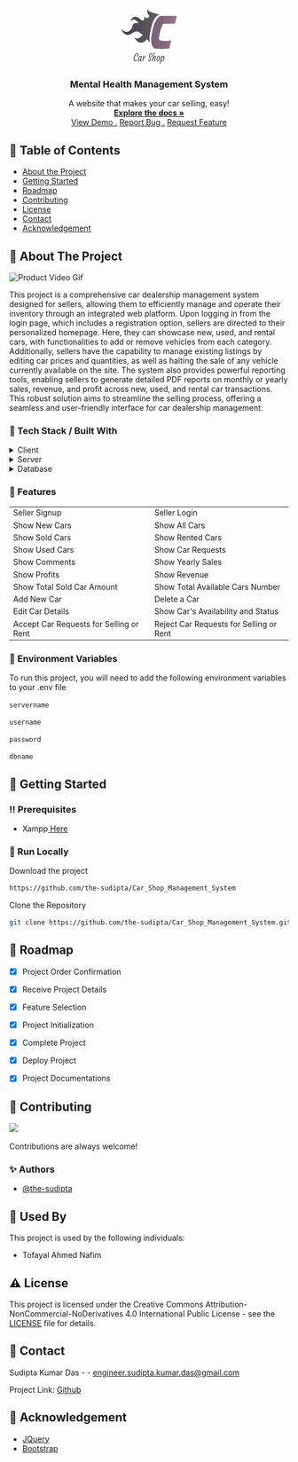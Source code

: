 <br/>
<div align="center">
<a href="#">
<img src="https://raw.githubusercontent.com/the-sudipta/Car_Shop_Management_System/main/DOCUMENTATIONS/images/Car%20Shop%20Management%20System.png" alt="Logo" width="100" height="100">
</a>
<h3 align="center">Mental Health Management System</h3>
<p align="center">
A website that makes your car selling, easy!
<br/>
<a href="https://github.com/the-sudipta/Mental_Health_Management_System/raw/main/DOCUMENTATIONS/Project_Manual_Car_Shop_Management_System.pdf" download>
    <strong>Explore the docs »</strong>
</a>

<br/>
<a href="https://car-shop-management-system.sudiptakumar.com">View Demo .</a>  
<a href="https://github.com/the-sudipta/Mental_Health_Management_System/issues">Report Bug .</a>
<a href="https://github.com/the-sudipta/Mental_Health_Management_System/issues">Request Feature</a>
</p>
</div>

## :notebook_with_decorative_cover: Table of Contents

- [About the Project](#star2-about-the-project)
- [Getting Started](#toolbox-getting-started)
- [Roadmap](#compass-roadmap)
- [Contributing](#wave-contributing)
- [License](#warning-license)
- [Contact](#handshake-contact)
- [Acknowledgement](#gem-acknowledgement)

 ## :star2: About The Project

![Product Video Gif](https://github.com/the-sudipta/Car_Shop_Management_System/blob/main/DOCUMENTATIONS/images/Car%20Shop%20Management%20System.gif?raw=true)

This project is a comprehensive car dealership management system designed for sellers, allowing them to 
efficiently manage and operate their inventory through an integrated web platform. Upon logging in from the 
login page, which includes a registration option, sellers are directed to their personalized homepage. Here, 
they can showcase new, used, and rental cars, with functionalities to add or remove vehicles from each category. 
Additionally, sellers have the capability to manage existing listings by editing car prices and quantities, as 
well as halting the sale of any vehicle currently available on the site. The system also provides powerful 
reporting tools, enabling sellers to generate detailed PDF reports on monthly or yearly sales, revenue, and 
profit across new, used, and rental car transactions. This robust solution aims to streamline the selling 
process, offering a seamless and user-friendly interface for car dealership management.


### :hammer: Tech Stack / Built With

<details> 
  <summary>Client</summary> 
  <ul>
    <li><a href="https://developer.mozilla.org/en-US/docs/Web/HTML">HTML</a></li>
    <li><a href="https://developer.mozilla.org/en-US/docs/Web/CSS">CSS</a></li>
    <li><a href="https://developer.mozilla.org/en-US/docs/Web/JavaScript">JavaScript</a></li>
  </ul> 
</details>

<details> 
  <summary>Server</summary> 
  <ul>
    <li><a href="https://www.php.net/">PHP</a></li>
  </ul> 
</details>

<details> 
  <summary>Database</summary> 
  <ul>
    <li><a href="https://www.mysql.com/">MySQL</a></li>
  </ul> 
</details>

### :dart: Features

<div align="center">
  <table>
    <tr>
      <td>Seller Signup</td>
      <td>Seller Login</td>
    </tr>
    <tr>
      <td>Show New Cars</td>
      <td>Show All Cars</td>
    </tr>
    <tr>
      <td>Show Sold Cars</td>
      <td>Show Rented Cars</td>
    </tr>
    <tr>
      <td>Show Used Cars</td>
      <td>Show Car Requests</td>
    </tr>
    <tr>
      <td>Show Comments</td>
      <td>Show Yearly Sales</td>
    </tr>
    <tr>
      <td>Show Profits</td>
      <td>Show Revenue</td>
    </tr>
    <tr>
      <td>Show Total Sold Car Amount</td>
      <td>Show Total Available Cars Number</td>
    </tr>
    <tr>
      <td>Add New Car</td>
      <td>Delete a Car</td>
    </tr>
    <tr>
      <td>Edit Car Details</td>
      <td>Show Car's Availability and Status</td>
    </tr>
    <tr>
      <td>Accept Car Requests for Selling or Rent</td>
      <td>Reject Car Requests for Selling or Rent</td>
    </tr>
  </table>
</div>



### :key: Environment Variables
To run this project, you will need to add the following environment variables to your .env file

`servername`


`username`


`password`


`dbname`


## :toolbox: Getting Started

### :bangbang: Prerequisites

- Xampp<a href="https://www.apachefriends.org/download.html"> Here</a>

### :running: Run Locally

Download the project

```bash
https://github.com/the-sudipta/Car_Shop_Management_System
```

Clone the Repository
```bash
git clone https://github.com/the-sudipta/Car_Shop_Management_System.git
```



## :compass: Roadmap


* [x] Project Order Confirmation
* [x] Receive Project Details
* [x] Feature Selection
* [x] Project Initialization
* [x] Complete Project
* [x] Deploy Project
* [x] Project Documentations


## :wave: Contributing

<a href="https://github.com/the-sudipta/Car_Shop_Management_System/graphs/contributors"> <img src="https://contrib.rocks/image?repo=Louis3797/awesome-readme-template" /> </a>

Contributions are always welcome!

### :sparkles: Authors
- [@the-sudipta](https://www.github.com/the-sudipta)

## :busts_in_silhouette: Used By

This project is used by the following individuals:

- Tofayal Ahmed Nafim


## :warning: License

This project is licensed under the Creative Commons Attribution-NonCommercial-NoDerivatives 4.0 International Public License - see the [LICENSE](LICENSE) file for details.

## :handshake: Contact

Sudipta Kumar Das - - engineer.sudipta.kumar.das@gmail.com

Project Link: [Github](https://github.com/the-sudipta/Mental_Health_Management_System)

## :gem: Acknowledgement
- [JQuery](https://jquery.com/)
- [Bootstrap](https://getbootstrap.com/)